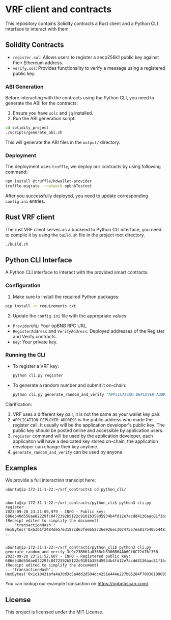 
# VRF client and contracts

This repository contains Solidity contracts a Rust client and a Python CLI interface to interact with them.

## Solidity Contracts

- `register.sol`: Allows users to register a secp256k1 public key against their Ethereum address.
- `verify.sol`: Provides functionality to verify a message using a registered public key.

### ABI Generation

Before interacting with the contracts using the Python CLI, you need to generate the ABI for the contracts:

1. Ensure you have `solc` and `jq` installed.
2. Run the ABI generation script:

```bash
cd solidity_project
./scripts/generate_abi.sh
```

This will generate the ABI files in the `output/` directory.

### Deployment

The deployment uses `truffle`, we deploy our contracts by using following command:
```bash
npm install @truffle/hdwallet-provider
truffle migrate --network opbnbTestnet
```

After you successfully deployed, you need to update corresponding `config.ini` entries.

## Rust VRF client

The rust VRF client serves as a backend to Python CLI interface, you need to compile it by using the `build.sh` file in the project root directory.
```bash
./build.sh
```

## Python CLI Interface

A Python CLI interface to interact with the provided smart contracts.

### Configuration

1. Make sure to install the required Python packages:

```bash
pip install -r requirements.txt
```

2. Update the `config.ini` file with the appropriate values:

- `ProviderURL`: Your opBNB RPC URL.
- `RegisterAddress` and `VerifyAddress`: Deployed addresses of the Register and Verify contracts.
- `Key`: Your private key.

### Running the CLI

- To register a VRF key:
  ```bash
  python cli.py register
  ```


- To generate a random number and submit it on-chain:
  ```bash
  python cli.py generate_random_and_verify "APPLICATION DEPLOYER ADDRESS"
  ```

Clarification:
1. VRF uses a different key pair, it is not the same as your wallet key pair.
2. `APPLICATION DEPLOYER ADDRESS` is the public address who made the register call. It usually will be the application developer's public key. The public key should be posted online and accessible by application users.
3. `register` command will be used by the application developer, each applicaiton will have a dedicated key stored on-chain, the application developer can change their key anytime.
4. `generate_random_and_verify` can be used by anyone.

## Examples
We provide a full interaction transcipt here:

```
ubuntu@ip-172-31-1-22:~/vrf_contracts$ cd python_cli/


ubuntu@ip-172-31-1-22:~/vrf_contracts/python_cli$ python3 cli.py register
2023-09-20 23:21:09,979 - INFO - Public key: 686e540d556ae82229fc0472392b5122c9101b358d5934b4fd12e7acdd4136aac81f1bda6a88fb255504b07e9447e652b00c97cd3062b998ae1a62ecf94e3583
(Receipt edited to simplify the document)
... 'transactionHash': HexBytes('0xb3b1f2484de57e3187cd63fe6652736e926ec30747557ea8175405544878d24e'), ...


ubuntu@ip-172-31-1-22:~/vrf_contracts/python_cli$ python3 cli.py generate_random_and_verify 3c9c23B661a0368cb3306B64Ab6Cf0C72d76f35B
2023-09-20 23:21:52,607 - INFO - Registered public key: 686e540d556ae82229fc0472392b5122c9101b358d5934b4fd12e7acdd4136aac81f1bda6a88fb255504b07e9447e652b00c97cd3062b998ae1a62ecf94e3583
(Receipt edited to simplify the document)
...'transactionHash': HexBytes('0x1c10431afa4a30d3c5a4dd2d504dc4251e444e227b85284f7003818969537a90')...
```

You can lookup our example transaction on https://opbnbscan.com/.
## License

This project is licensed under the MIT License.
